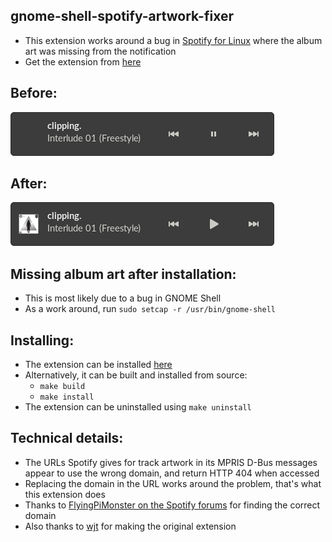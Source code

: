 ## gnome-shell-spotify-artwork-fixer
 - This extension works around a bug in [Spotify for Linux](https://www.spotify.com/us/download/linux/) where the album art was missing from the notification
 - Get the extension from [here](https://extensions.gnome.org/extension/4055/spotify-artwork-fixer/)

## Before:
!["Now Playing" notification without artwork](./docs/gnome-spotify-without-artwork.png)

## After:
!["Now Playing" notification with artwork](./docs/gnome-spotify-with-artwork.png)

## Missing album art after installation:
 - This is most likely due to a bug in GNOME Shell
 - As a work around, run `sudo setcap -r /usr/bin/gnome-shell`

## Installing:
 - The extension can be installed [here](https://extensions.gnome.org/extension/4055/spotify-artwork-fixer/)
 - Alternatively, it can be built and installed from source:
   - `make build`
   - `make install`
 - The extension can be uninstalled using `make uninstall`

## Technical details:
 - The URLs Spotify gives for track artwork in its MPRIS D-Bus messages appear to
use the wrong domain, and return HTTP 404 when accessed
 - Replacing the domain in the URL works around the problem, that's what this extension does
 - Thanks to [FlyingPiMonster on the Spotify forums](https://community.spotify.com/t5/Desktop-Linux/Album-art-missing-from-notifications/m-p/4985666/highlight/true#M19705) for finding the correct domain
 - Also thanks to [wjt](https://github.com/wjt) for making the original extension
